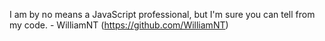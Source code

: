 I am by no means a JavaScript professional, but I'm sure you can tell from my code.
    - WilliamNT (https://github.com/WilliamNT)